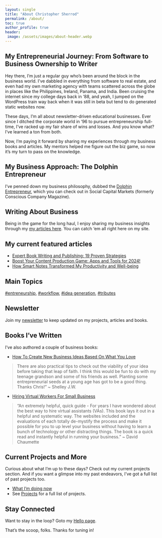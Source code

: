 ```yaml
---
layout: single
title: "About Christopher Sherrod"
permalink: /about/
toc: true
author_profile: true
header:
 image: /assets/images/about-header.webp
---
```

## My Entrepreneurial Journey: From Software to Business Ownership to Writer
Hey there, I’m just a regular guy who’s been around the block in the business world. I’ve dabbled in everything from software to real estate, and even had my own marketing agency with teams scattered across the globe in places like the Philippines, Ireland, Panama, and India. Been cruising the internet since my college days back in ‘88, and yeah, I jumped on the WordPress train way back when it was still in beta but tend to do generated static websites now.

These days, I’m all about newsletter-driven educational businesses. Ever since I ditched the corporate world in ‘96 to pursue entrepreneurship full-time, I’ve racked up my fair share of wins and losses. And you know what? I’ve learned a ton from both.

Now, I’m paying it forward by sharing my experiences through my business books and articles. My mentors helped me figure out the biz game, so now it’s my turn to pass on the knowledge.

## My Business Approach: The Dolphin Entrepreneur
I’ve penned down my business philosophy, dubbed the [Dolphin Entrepreneur](/dolphin-entrepreneur/), which you can check out in Social Capital Markets (formerly Conscious Company Magazine).

## Writing About Business
Being in the game for the long haul, I enjoy sharing my business insights through my [my articles here](/blog). You can catch ‘em all right here on my site.

## My current featured articles
- [Expert Book Writing and Publishing: 19 Proven Strategies](/book-advice/)
- [Boost Your Content Production Game: Apps and Tools for 2024!](/workflow)
- [How Smart Notes Transformed My Productivity and Well-being](/smart-notes/)

## Main Topics
[#entreneurship](/tags#entrepreneurship), [#workflow](/tags/#workflow-apps), [#idea generation](/tags/#idea-generation), [#tributes](/tags/#tribute)

## Newsletter
Join my [newsletter](/newsletter/) to keep updated on my projects, articles and books.

## Books I’ve Written
I’ve also authored a couple of business books:
- [How To Create New Business Ideas Based On What You Love](/business-ideas/)
> There are also practical tips to check out the viability of your idea before taking that leap of faith. I think this would be fun to do with my teenage grandson and some of his friends as well. Planting some entrepreneurial seeds at a young age has got to be a good thing. Thanks Chris!” ~ Shelley J.W.

- [Hiring Virtual Workers For Small Business](/hiring)
> “An extremely helpful, quick guide - For years I have wondered about the best way to hire virtual assistants (VAs). This book lays it out in a helpful and systematic way. The websites included and the evaluations of each totally de-mystify the process and make it possible for you to up level your business without having to learn a bunch of technology or other distracting things. The book is a quick read and instantly helpful in running your business.” ~ David Chaumette

## Current Projects and More
Curious about what I’m up to these days? Check out my current projects section. And if you want a glimpse into my past endeavors, I’ve got a full list of past projects too.
- [What I’m doing now](/now/)
- See [Projects](/projects) for a full list of projects.

## Stay Connected
Want to stay in the loop? Goto my [Hello page](/hello).

That’s the scoop, folks. Thanks for tuning in!